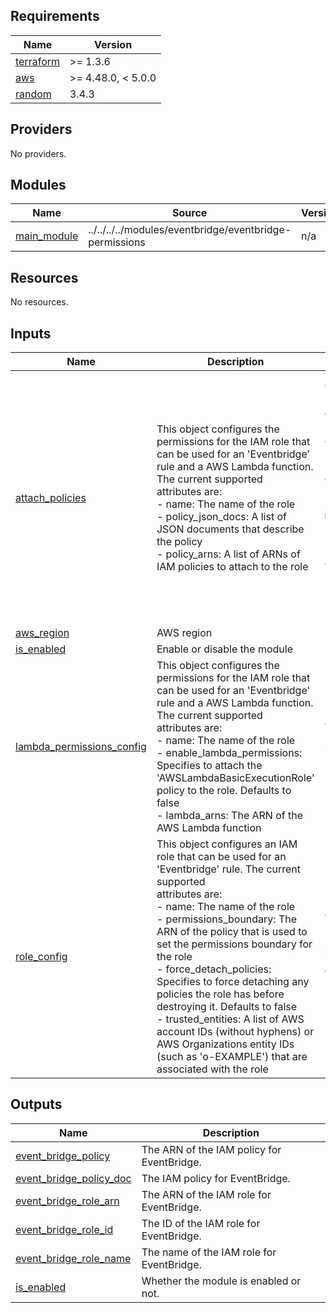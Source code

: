 <!-- BEGIN_TF_DOCS -->
## Requirements

| Name | Version |
|------|---------|
| <a name="requirement_terraform"></a> [terraform](#requirement\_terraform) | >= 1.3.6 |
| <a name="requirement_aws"></a> [aws](#requirement\_aws) | >= 4.48.0, < 5.0.0 |
| <a name="requirement_random"></a> [random](#requirement\_random) | 3.4.3 |

## Providers

No providers.

## Modules

| Name | Source | Version |
|------|--------|---------|
| <a name="module_main_module"></a> [main\_module](#module\_main\_module) | ../../../../modules/eventbridge/eventbridge-permissions | n/a |

## Resources

No resources.

## Inputs

| Name | Description | Type | Default | Required |
|------|-------------|------|---------|:--------:|
| <a name="input_attach_policies"></a> [attach\_policies](#input\_attach\_policies) | This object configures the permissions for the IAM role that can be used for an 'Eventbridge' rule and a AWS Lambda function. The current supported<br>attributes are:<br>- name: The name of the role<br>- policy\_json\_docs: A list of JSON documents that describe the policy<br>- policy\_arns: A list of ARNs of IAM policies to attach to the role | <pre>object({<br>    role_name = string<br>    policy_json_docs = optional(list(object({<br>      policy_name = string<br>      policy_doc = object({<br>        Version = string<br>        Statement = list(object({<br>          Sid      = optional(string, null)<br>          Effect   = string<br>          Action   = list(string)<br>          Resource = list(string)<br>        }))<br>      })<br>    })), [])<br>    policy_arns = optional(list(object({<br>      policy_name = string<br>      policy_arn  = string<br>    })), [])<br>  })</pre> | n/a | yes |
| <a name="input_aws_region"></a> [aws\_region](#input\_aws\_region) | AWS region | `string` | n/a | yes |
| <a name="input_is_enabled"></a> [is\_enabled](#input\_is\_enabled) | Enable or disable the module | `bool` | n/a | yes |
| <a name="input_lambda_permissions_config"></a> [lambda\_permissions\_config](#input\_lambda\_permissions\_config) | This object configures the permissions for the IAM role that can be used for an 'Eventbridge' rule and a AWS Lambda function. The current supported<br>attributes are:<br>- name: The name of the role<br>- enable\_lambda\_permissions: Specifies to attach the 'AWSLambdaBasicExecutionRole' policy to the role. Defaults to false<br>- lambda\_arns: The ARN of the AWS Lambda function | <pre>object({<br>    name          = string<br>    enable_lambda = optional(bool, false)<br>    lambda_arns   = optional(list(string), [])<br>  })</pre> | `null` | no |
| <a name="input_role_config"></a> [role\_config](#input\_role\_config) | This object configures an IAM role that can be used for an 'Eventbridge' rule. The current supported<br>attributes are:<br>- name: The name of the role<br>- permissions\_boundary: The ARN of the policy that is used to set the permissions boundary for the role<br>- force\_detach\_policies: Specifies to force detaching any policies the role has before destroying it. Defaults to false<br>- trusted\_entities: A list of AWS account IDs (without hyphens) or AWS Organizations entity IDs (such as 'o-EXAMPLE') that are associated with the role | <pre>object({<br>    // General settings<br>    name                  = string<br>    permissions_boundary  = optional(string, null)<br>    force_detach_policies = optional(bool, false)<br>    trusted_entities      = optional(list(string), [])<br>  })</pre> | `null` | no |

## Outputs

| Name | Description |
|------|-------------|
| <a name="output_event_bridge_policy"></a> [event\_bridge\_policy](#output\_event\_bridge\_policy) | The ARN of the IAM policy for EventBridge. |
| <a name="output_event_bridge_policy_doc"></a> [event\_bridge\_policy\_doc](#output\_event\_bridge\_policy\_doc) | The IAM policy for EventBridge. |
| <a name="output_event_bridge_role_arn"></a> [event\_bridge\_role\_arn](#output\_event\_bridge\_role\_arn) | The ARN of the IAM role for EventBridge. |
| <a name="output_event_bridge_role_id"></a> [event\_bridge\_role\_id](#output\_event\_bridge\_role\_id) | The ID of the IAM role for EventBridge. |
| <a name="output_event_bridge_role_name"></a> [event\_bridge\_role\_name](#output\_event\_bridge\_role\_name) | The name of the IAM role for EventBridge. |
| <a name="output_is_enabled"></a> [is\_enabled](#output\_is\_enabled) | Whether the module is enabled or not. |
<!-- END_TF_DOCS -->
